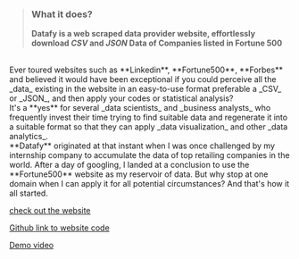 >__<h3>What it does?</h3>
Datafy is a **web scraped data provider website**, effortlessly download _CSV_ and _JSON_ Data of Companies listed in **Fortune 500**__
<br>
Ever toured websites such as **Linkedin**, **Fortune500**, **Forbes** and believed it would have been exceptional if you could perceive all the _data_ existing in the website in an easy-to-use format preferable a _CSV_ or _JSON_, and then apply your codes or statistical analysis?<br>
It's a **yes** for several _data scientists_ and _business analysts_ who frequently invest their time trying to find suitable data and regenerate it into a suitable format so that they can apply _data visualization_ and other _data analytics_.<br>
**Datafy** originated at that instant when I was once challenged by my internship company to accumulate the data of top retailing companies in the world. After a day of googling, I landed at a conclusion to use the **Fortune500** website as my reservoir of data. But why stop at one domain when I can apply it for all potential circumstances? And that's how it all started.

[check out the website](https://datafy-fortune500.herokuapp.com/)

[Github link to website code](https://github.com/Shakthi-Dhar/DatafyWebsite)

[Demo video](https://youtu.be/kc9OiZvno9A)
